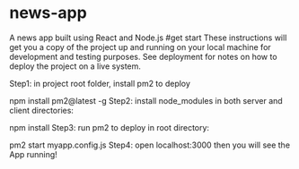 # news-app
A news app built using React and Node.js
#get start
These instructions will get you a copy of the project up and running on your local machine for development and testing purposes. See deployment for notes on how to deploy the project on a live system.

Step1:
in project root folder, install pm2 to deploy

npm install pm2@latest -g
Step2:
install node_modules in both server and client directories:

npm install
Step3:
run pm2 to deploy in root directory:

pm2 start myapp.config.js
Step4: open localhost:3000 then you will see the App running!
